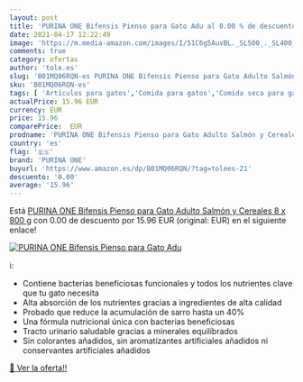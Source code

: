 ```yaml
---
layout: post
title: 'PURINA ONE Bifensis Pienso para Gato Adu al 0.00 % de descuento'
date: 2021-04-17 12:22:49
image: 'https://m.media-amazon.com/images/I/51C6g5AuvBL._SL500_._SL400_.jpg'
comments: true
category: ofertas
author: 'tole.es'
slug: 'B01MQ06RQN-es PURINA ONE Bifensis Pienso para Gato Adulto Salmón y...'
sku: 'B01MQ06RQN-es'
tags: [ 'Artículos para gatos','Comida para gatos','Comida seca para gatos','Productos para mascotas','purina','purina one', ]
actualPrice: 15.96 EUR
currency: EUR
price: 15.96
comparePrice:  EUR
prodname: 'PURINA ONE Bifensis Pienso para Gato Adulto Salmón y Cereales 8 x 800 g'
country: 'es'
flag: '🇪🇸'
brand: 'PURINA ONE'
buyurl: 'https://www.amazon.es/dp/B01MQ06RQN/?tag=tolees-21'
descuento: '0.00'
average: '15.96'
---
```


Está [PURINA ONE Bifensis Pienso para Gato Adulto Salmón y Cereales 8 x 800 g](https://www.amazon.es/dp/B01MQ06RQN/?tag=tolees-21) con 0.00 de descuento por 15.96 EUR (original:  EUR) en el siguiente enlace!

[![PURINA ONE Bifensis Pienso para Gato Adu](https://m.media-amazon.com/images/I/51C6g5AuvBL._SL500_._SL400_.jpg)](https://www.amazon.es/dp/B01MQ06RQN/?tag=tolees-21)

ℹ️:

- Contiene bacterias beneficiosas funcionales y todos los nutrientes clave que tu gato necesita
- Alta absorción de los nutrientes gracias a ingredientes de alta calidad
- Probado que reduce la acumulación de sarro hasta un 40%
- Una fórmula nutricional única con bacterias beneficiosas
- Tracto urinario saludable gracias a minerales equilibrados
- Sin colorantes añadidos, sin aromatizantes artificiales añadidos ni conservantes artificiales añadidos

[🛒 Ver la oferta!!](https://www.amazon.es/dp/B01MQ06RQN/?tag=tolees-21)

